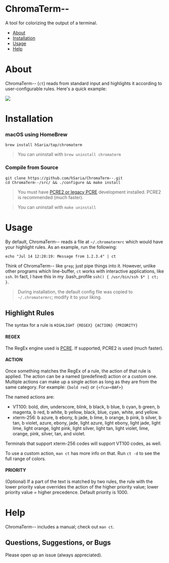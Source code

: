 # ChromaTerm--
A tool for colorizing the output of a terminal.

- [About](#about)
- [Installation](#installation)
- [Usage](#usage)
- [Help](#help)


# About
ChromaTerm-- (`ct`) reads from standard input and highlights it according to user-configurable rules. Here's a quick example:
<p><img src="https://raw.githubusercontent.com/hSaria/ChromaTerm--/master/.github/junos-show-interface.png"/></p>

# Installation

### macOS using HomeBrew
```
brew install hSaria/tap/chromaterm
```

> You can uninstall with `brew uninstall chromaterm`

### Compile from Source
```
git clone https://github.com/hSaria/ChromaTerm--.git
cd ChromaTerm--/src/ && ./configure && make install
```

> You must have [PCRE2 or legacy PCRE](https://www.pcre.org) development installed. PCRE2 is recommended (much faster).

> You can uninstall with `make uninstall`


# Usage
By default, ChromaTerm-- reads a file at `~/.chromatermrc` which would have your highlight rules. As an example, run the following:

```
echo "Jul 14 12:28:19: Message from 1.2.3.4" | ct
```

Think of ChromaTerm-- like `grep`; just pipe things into it. However, unlike other programs which line-buffer, `ct` works with interactive applications, like `ssh`. In fact, I have this in my .bash_profile `ssh() { /usr/bin/ssh $* | ct; }`.

> During installation, the default config file was copied to `~/.chromatermrc`; modify it to your liking.

## Highlight Rules
The syntax for a rule is `HIGHLIGHT {REGEX} {ACTION} {PRIORITY}`

#### REGEX
The RegEx engine used is [PCRE](https://www.pcre.org). If supported, PCRE2 is used (much faster).

#### ACTION
Once something matches the RegEx of a rule, the action of that rule is applied. The action can be a named (predefined) action or a custom one. Multiple actions can make up a single action as long as they are from the same category. For example: `{bold red}` or `{<fca><BAF>}`

The named actions are:
- VT100: bold, dim, underscore, blink, b black, b blue, b cyan, b green, b magenta, b red, b white, b yellow, black, blue, cyan, white, and yellow.
- xterm-256: b azure, b ebony, b jade, b lime, b orange, b pink, b  silver, b tan, b violet, azure, ebony, jade, light azure, light ebony, light jade, light lime, light orange, light pink, light silver, light tan, light violet, lime, orange, pink, silver, tan, and violet.

Terminals that support xterm-256 codes will support VT100 codes, as well.

To use a custom action, `man ct` has more info on that. Run `ct -d` to see the full range of colors.

#### PRIORITY
(Optional) If a part of the text is matched by two rules, the rule with the lower priority value overrides the action of the higher priority value; lower priority value = higher precedence. Default priority is 1000.

# Help
ChromaTerm-- includes a manual; check out `man ct`.

## Questions, Suggestions, or Bugs
Please open up an issue (always appreciated).
